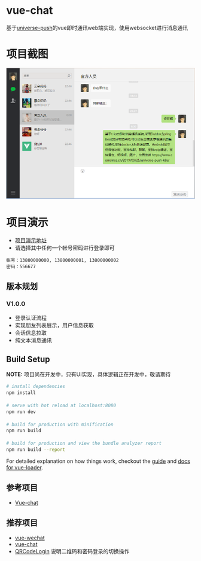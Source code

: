 # vue-chat

基于[universe-push](https://github.com/comsince/universe_push)的vue即时通讯web端实现，使用websocket进行消息通讯

# 项目截图
![image](./attachment/vue-chat.png)
# 项目演示
* [项目演示地址](http://www.comsince.cn/chat/index.html)
* 请选择其中任何一个帐号密码进行登录即可
```properties
帐号：13800000000, 13800000001, 13800000002
密码：556677
```

## 版本规划
### V1.0.0
* 登录认证流程
* 实现朋友列表展示，用户信息获取
* 会话信息拉取
* 纯文本消息通讯

## Build Setup

**NOTE:** 项目尚在开发中，只有UI实现，具体逻辑正在开发中，敬请期待

``` bash
# install dependencies
npm install

# serve with hot reload at localhost:8080
npm run dev

# build for production with minification
npm run build

# build for production and view the bundle analyzer report
npm run build --report
```

For detailed explanation on how things work, checkout the [guide](http://vuejs-templates.github.io/webpack/) and [docs for vue-loader](http://vuejs.github.io/vue-loader).



## 参考项目

* [Vue-chat](https://github.com/han960619/Vue-chat/)


## 推荐项目

* [vue-wechat](https://github.com/zhaohaodang/vue-WeChat)
* [vue-chat](https://github.com/aermin/vue-chat)
* [QRCodeLogin](https://github.com/HeyJC/QRCodeLogin/blob/master/Web/auth/src/components/Input.vue) 说明二维码和密码登录的切换操作